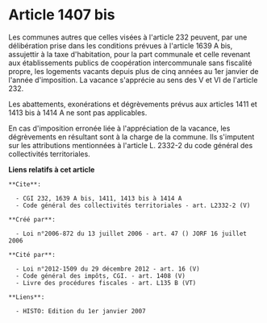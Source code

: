 # Article 1407 bis

Les communes autres que celles visées à l'article 232 peuvent, par une délibération prise dans les conditions prévues à
l'article 1639 A bis, assujettir à la taxe d'habitation, pour la part communale et celle revenant aux établissements publics
de coopération intercommunale sans fiscalité propre, les logements vacants depuis plus de cinq années au 1er janvier de
l'année d'imposition. La vacance s'apprécie au sens des V et VI de l'article 232.

Les abattements, exonérations et dégrèvements prévus aux articles 1411 et 1413 bis à 1414 A ne sont pas applicables.

En cas d'imposition erronée liée à l'appréciation de la vacance, les dégrèvements en résultant sont à la charge de la
commune. Ils s'imputent sur les attributions mentionnées à l'article L. 2332-2 du code général des collectivités
territoriales.

**Liens relatifs à cet article**

	**Cite**:

	  - CGI 232, 1639 A bis, 1411, 1413 bis à 1414 A
	  - Code général des collectivités territoriales - art. L2332-2 (V)

	**Créé par**:

	  - Loi n°2006-872 du 13 juillet 2006 - art. 47 () JORF 16 juillet 2006

	**Cité par**:

	  - Loi n°2012-1509 du 29 décembre 2012 - art. 16 (V)
	  - Code général des impôts, CGI. - art. 1408 (V)
	  - Livre des procédures fiscales - art. L135 B (VT)

	**Liens**:

	  - HISTO: Edition du 1er janvier 2007
